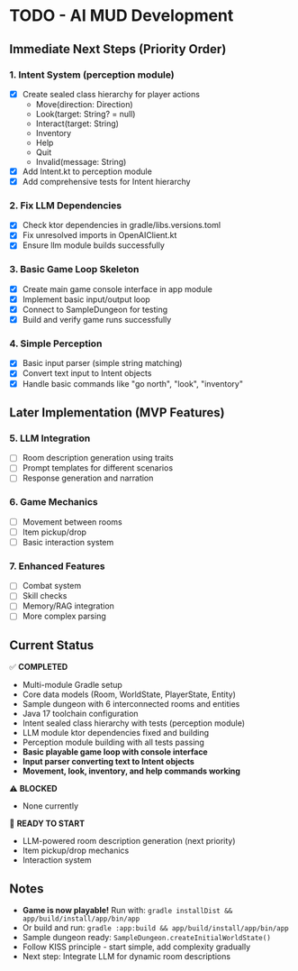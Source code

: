 # TODO - AI MUD Development

## Immediate Next Steps (Priority Order)

### 1. Intent System (perception module)
- [x] Create sealed class hierarchy for player actions
  - Move(direction: Direction)
  - Look(target: String? = null)
  - Interact(target: String)
  - Inventory
  - Help
  - Quit
  - Invalid(message: String)
- [x] Add Intent.kt to perception module
- [x] Add comprehensive tests for Intent hierarchy

### 2. Fix LLM Dependencies
- [x] Check ktor dependencies in gradle/libs.versions.toml
- [x] Fix unresolved imports in OpenAIClient.kt
- [x] Ensure llm module builds successfully

### 3. Basic Game Loop Skeleton
- [x] Create main game console interface in app module
- [x] Implement basic input/output loop
- [x] Connect to SampleDungeon for testing
- [x] Build and verify game runs successfully

### 4. Simple Perception
- [x] Basic input parser (simple string matching)
- [x] Convert text input to Intent objects
- [x] Handle basic commands like "go north", "look", "inventory"

## Later Implementation (MVP Features)

### 5. LLM Integration
- [ ] Room description generation using traits
- [ ] Prompt templates for different scenarios
- [ ] Response generation and narration

### 6. Game Mechanics
- [ ] Movement between rooms
- [ ] Item pickup/drop
- [ ] Basic interaction system

### 7. Enhanced Features
- [ ] Combat system
- [ ] Skill checks
- [ ] Memory/RAG integration
- [ ] More complex parsing

## Current Status

✅ **COMPLETED**
- Multi-module Gradle setup
- Core data models (Room, WorldState, PlayerState, Entity)
- Sample dungeon with 6 interconnected rooms and entities
- Java 17 toolchain configuration
- Intent sealed class hierarchy with tests (perception module)
- LLM module ktor dependencies fixed and building
- Perception module building with all tests passing
- **Basic playable game loop with console interface**
- **Input parser converting text to Intent objects**
- **Movement, look, inventory, and help commands working**

⚠️ **BLOCKED**
- None currently

🎯 **READY TO START**
- LLM-powered room description generation (next priority)
- Item pickup/drop mechanics
- Interaction system

## Notes

- **Game is now playable!** Run with: `gradle installDist && app/build/install/app/bin/app`
- Or build and run: `gradle :app:build && app/build/install/app/bin/app`
- Sample dungeon ready: `SampleDungeon.createInitialWorldState()`
- Follow KISS principle - start simple, add complexity gradually
- Next step: Integrate LLM for dynamic room descriptions